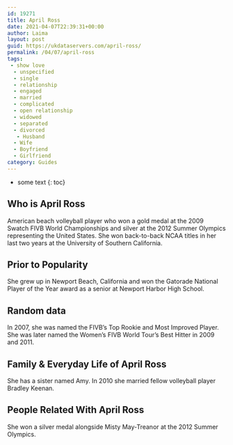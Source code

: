 ```yaml
---
id: 19271
title: April Ross
date: 2021-04-07T22:39:31+00:00
author: Laima
layout: post
guid: https://ukdataservers.com/april-ross/
permalink: /04/07/april-ross
tags:
 - show love
  - unspecified
  - single
  - relationship
  - engaged
  - married
  - complicated
  - open relationship
  - widowed
  - separated
  - divorced
   - Husband
  - Wife
  - Boyfriend
  - Girlfriend
category: Guides
---
```


* some text
{: toc}


## Who is April Ross
                  
                  
                  
American beach volleyball player who won a gold medal at the 2009 Swatch FIVB World Championships and silver at the 2012 Summer Olympics representing the United States. She won back-to-back NCAA titles in her last two years at the University of Southern California.
                  
              
            
              
            
                
                
                
## Prior to Popularity
                  
                  
                  
She grew up in Newport Beach, California and won the Gatorade National Player of the Year award as a senior at Newport Harbor High School.
                  
              
            
              
            
                
                
                
## Random data
                  
                  
                  
In 2007, she was named the FIVB&#8217;s Top Rookie and Most Improved Player. She was later named the Women&#8217;s FIVB World Tour&#8217;s Best Hitter in 2009 and 2011.
                  
              
            
              
            
                
                
                
## Family & Everyday Life of April Ross
                  
                  
                  
She has a sister named Amy. In 2010 she married fellow volleyball player Bradley Keenan.
                  
              
            
              
            
                
                
                
## People Related With April Ross
                  
                  
                  
She won a silver medal alongside Misty May-Treanor at the 2012 Summer Olympics.
                  
              
            
              
            
                
              
            
              
              
            
            
              
            
          
          
          